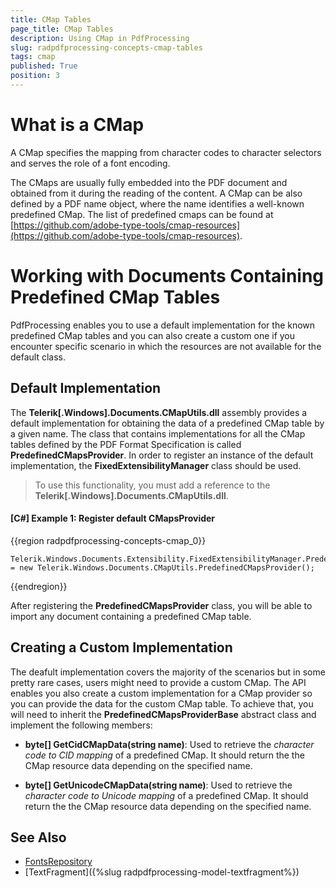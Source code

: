 ```yaml
---
title: CMap Tables
page_title: CMap Tables
description: Using CMap in PdfProcessing
slug: radpdfprocessing-concepts-cmap-tables
tags: cmap
published: True
position: 3
---
```


# What is a CMap

A CMap specifies the mapping from character codes to character selectors and serves the role of a font encoding. 

The CMaps are usually fully embedded into the PDF document and obtained from it during the reading of the content. A CMap can be also defined by a PDF name object, where the name identifies a well-known predefined CMap. The list of predefined cmaps can be found at [https://github.com/adobe-type-tools/cmap-resources](https://github.com/adobe-type-tools/cmap-resources).

# Working with Documents Containing Predefined CMap Tables

PdfProcessing enables you to use a default implementation for the known predefined CMap tables and you can also create a custom one if you encounter specific scenario in which the resources are not available for the default class.

## Default Implementation

The **Telerik[.Windows].Documents.CMapUtils.dll** assembly provides a default implementation for obtaining the data of a predefined CMap table by a given name. The class that contains implementations for all the CMap tables defined by the PDF Format Specification is called **PredefinedCMapsProvider**. In order to register an instance of the default implementation, the **FixedExtensibilityManager** class should be used.

>To use this functionality, you must add a reference to the **Telerik[.Windows].Documents.CMapUtils.dll**.

#### [C#] Example 1: Register default CMapsProvider
{{region radpdfprocessing-concepts-cmap_0}}

    Telerik.Windows.Documents.Extensibility.FixedExtensibilityManager.PredefinedCMapsProvider = new Telerik.Windows.Documents.CMapUtils.PredefinedCMapsProvider();
{{endregion}}

After registering the **PredefinedCMapsProvider** class, you will be able to import any document containing a predefined CMap table. 

## Creating a Custom Implementation

The deafult implementation covers the majority of the scenarios but in some pretty rare cases, users might need to provide a custom CMap. The API enables you also create a custom implementation for a CMap provider so you can provide the data for the custom CMap table. To achieve that, you will need to inherit the **PredefinedCMapsProviderBase** abstract class and implement the following members:

 * **byte[] GetCidCMapData(string name)**: Used to retrieve the *character code to CID mapping* of a predefined CMap. It should return the the CMap resource data depending on the specified name.

* **byte[] GetUnicodeCMapData(string name)**: Used to retrieve the *character code to Unicode mapping* of a predefined CMap. It should return the the CMap resource data depending on the specified name.

## See Also
 * [FontsRepository](https://docs.telerik.com/devtools/document-processing/api/Telerik.Windows.Documents.Fixed.Model.Fonts.FontsRepository.html)
 * [TextFragment]({%slug radpdfprocessing-model-textfragment%})

